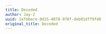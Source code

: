 ```yaml
---
title: Decoded
author: Jay-Z
uuid: 1efbbece-0d15-4078-978f-deb01dff9fd0
original_title: Decoded
---
```


